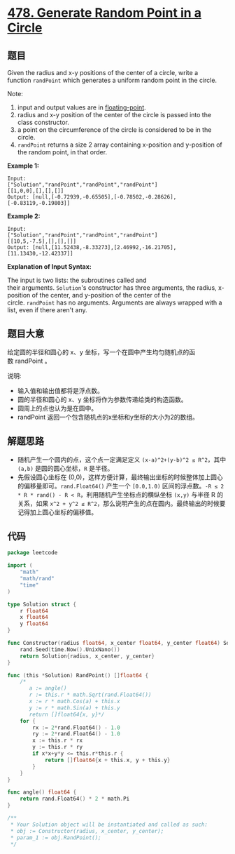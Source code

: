 # [478. Generate Random Point in a Circle](https://leetcode.com/problems/generate-random-point-in-a-circle/)


## 题目

Given the radius and x-y positions of the center of a circle, write a function `randPoint` which generates a uniform random point in the circle.

Note:

1. input and output values are in [floating-point](https://www.webopedia.com/TERM/F/floating_point_number.html).
2. radius and x-y position of the center of the circle is passed into the class constructor.
3. a point on the circumference of the circle is considered to be in the circle.
4. `randPoint` returns a size 2 array containing x-position and y-position of the random point, in that order.

**Example 1:**

```
Input: 
["Solution","randPoint","randPoint","randPoint"]
[[1,0,0],[],[],[]]
Output: [null,[-0.72939,-0.65505],[-0.78502,-0.28626],[-0.83119,-0.19803]]

```

**Example 2:**

```
Input: 
["Solution","randPoint","randPoint","randPoint"]
[[10,5,-7.5],[],[],[]]
Output: [null,[11.52438,-8.33273],[2.46992,-16.21705],[11.13430,-12.42337]]
```

**Explanation of Input Syntax:**

The input is two lists: the subroutines called and their arguments. `Solution`'s constructor has three arguments, the radius, x-position of the center, and y-position of the center of the circle. `randPoint` has no arguments. Arguments are always wrapped with a list, even if there aren't any.

## 题目大意

给定圆的半径和圆心的 x、y 坐标，写一个在圆中产生均匀随机点的函数 randPoint 。

说明:

- 输入值和输出值都将是浮点数。
- 圆的半径和圆心的 x、y 坐标将作为参数传递给类的构造函数。
- 圆周上的点也认为是在圆中。
- randPoint 返回一个包含随机点的x坐标和y坐标的大小为2的数组。

## 解题思路

- 随机产生一个圆内的点，这个点一定满足定义 `(x-a)^2+(y-b)^2 ≤ R^2`，其中 `(a,b)` 是圆的圆心坐标，`R` 是半径。
- 先假设圆心坐标在 (0,0)，这样方便计算，最终输出坐标的时候整体加上圆心的偏移量即可。`rand.Float64()` 产生一个 `[0.0,1.0)` 区间的浮点数。`-R ≤ 2 * R * rand() - R < R`，利用随机产生坐标点的横纵坐标 `(x,y)` 与半径 R 的关系，如果 `x^2 + y^2 ≤ R^2`，那么说明产生的点在圆内。最终输出的时候要记得加上圆心坐标的偏移值。

## 代码

```go
package leetcode

import (
    "math"
    "math/rand"
    "time"
)

type Solution struct {
    r float64
    x float64
    y float64
}

func Constructor(radius float64, x_center float64, y_center float64) Solution {
    rand.Seed(time.Now().UnixNano())
    return Solution{radius, x_center, y_center}
}

func (this *Solution) RandPoint() []float64 {
    /*
       a := angle()
       r := this.r * math.Sqrt(rand.Float64())
       x := r * math.Cos(a) + this.x
       y := r * math.Sin(a) + this.y
       return []float64{x, y}*/
    for {
        rx := 2*rand.Float64() - 1.0
        ry := 2*rand.Float64() - 1.0
        x := this.r * rx
        y := this.r * ry
        if x*x+y*y <= this.r*this.r {
            return []float64{x + this.x, y + this.y}
        }
    }
}

func angle() float64 {
    return rand.Float64() * 2 * math.Pi
}

/**
 * Your Solution object will be instantiated and called as such:
 * obj := Constructor(radius, x_center, y_center);
 * param_1 := obj.RandPoint();
 */
```
